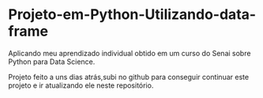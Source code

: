 # Projeto-em-Python-Utilizando-data-frame
Aplicando meu aprendizado individual obtido em um curso do Senai sobre Python para Data Science.

Projeto feito a uns dias atrás,subi no github para conseguir continuar este projeto e ir atualizando ele neste repositório.
